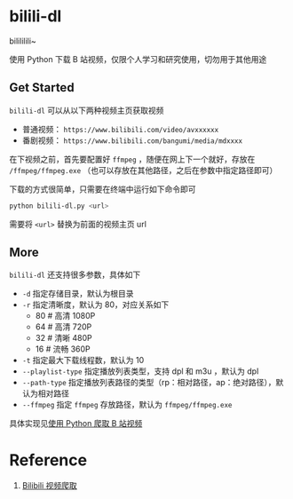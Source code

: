 # bilili-dl

bilililili~

使用 Python 下载 B 站视频，仅限个人学习和研究使用，切勿用于其他用途

## Get Started

`bilili-dl` 可以从以下两种视频主页获取视频

- 普通视频： `https://www.bilibili.com/video/avxxxxxx`
- 番剧视频： `https://www.bilibili.com/bangumi/media/mdxxxx`

在下视频之前，首先要配置好 `ffmpeg` ，随便在网上下一个就好，存放在 `/ffmpeg/ffmpeg.exe` （也可以存放在其他路径，之后在参数中指定路径即可）

下载的方式很简单，只需要在终端中运行如下命令即可

``` bash
python bilili-dl.py <url>
```

需要将 `<url>` 替换为前面的视频主页 url

## More

`bilili-dl` 还支持很多参数，具体如下

- `-d` 指定存储目录，默认为根目录
- `-r` 指定清晰度，默认为 80，对应关系如下
   - 80 # 高清 1080P
   - 64 # 高清 720P
   - 32 # 清晰 480P
   - 16 # 流畅 360P
- `-t` 指定最大下载线程数，默认为 10
- `--playlist-type` 指定播放列表类型，支持 dpl 和 m3u ，默认为 dpl
- `--path-type` 指定播放列表路径的类型（rp：相对路径，ap：绝对路径），默认为相对路径
- `--ffmpeg` 指定 `ffmpeg` 存放路径，默认为 `ffmpeg/ffmpeg.exe`

具体实现见[使用 Python 爬取 B 站视频](https://siguremo.github.io/notev/Posts/17_bilili_dl.html)

# Reference

1. [Bilibili 视频爬取](https://github.com/1033020837/Bilibili)